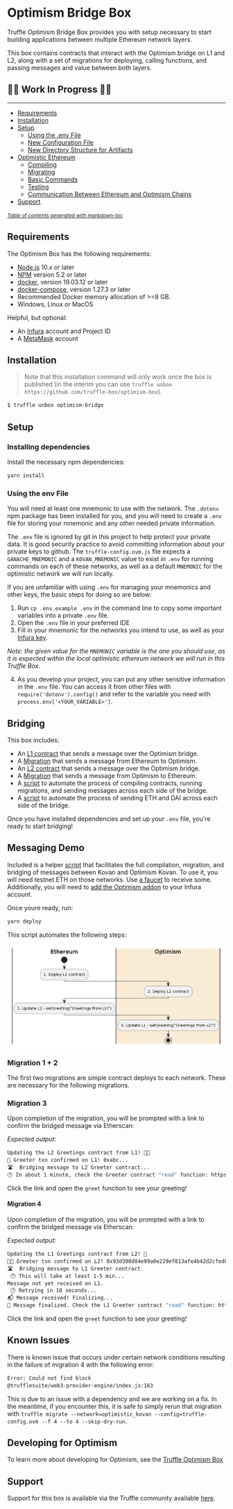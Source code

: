 # Optimism Bridge Box

Truffle Optimism Bridge Box provides you with setup necessary to start building applications between multiple Ethereum network layers.

This box contains contracts that interact with the Optimism bridge on L1 and L2, along with a set of migrations for deploying, calling functions, and passing messages and value between both layers.

## 🚨🚨 Work In Progress 🚨🚨

---

- [Requirements](#requirements)
- [Installation](#installation)
- [Setup](#setup)
  - [Using the .env File](#using-the-env-file)
  - [New Configuration File](#new-configuration-file)
  - [New Directory Structure for Artifacts](#new-directory-structure-for-artifacts)
- [Optimistic Ethereum](#optimistic-ethereum)
  - [Compiling](#compiling)
  - [Migrating](#migrating)
  - [Basic Commands](#basic-commands)
  - [Testing](#testing)
  - [Communication Between Ethereum and Optimism Chains](#communication-between-ethereum-and-optimism-chains)
- [Support](#support)

<small><i><a href='http://ecotrust-canada.github.io/markdown-toc/'>Table of contents generated with markdown-toc</a></i></small>

## Requirements

The Optimism Box has the following requirements:

- [Node.js](https://nodejs.org/) 10.x or later
- [NPM](https://docs.npmjs.com/cli/) version 5.2 or later
- [docker](https://docs.docker.com/get-docker/), version 19.03.12 or later
- [docker-compose](https://docs.docker.com/compose/install/), version 1.27.3 or later
- Recommended Docker memory allocation of >=8 GB.
- Windows, Linux or MacOS

Helpful, but optional:

- An [Infura](https://infura.io/) account and Project ID
- A [MetaMask](https://metamask.io/) account

## Installation

> Note that this installation command will only work once the box is published (in the interim you can use `truffle unbox https://github.com/truffle-box/optimism-box`).

```bash
$ truffle unbox optimism-bridge
```

## Setup

### Installing dependencies

Install the necessary npm dependencies:

```bash
yarn install
```

### Using the env File

You will need at least one mnemonic to use with the network. The `.dotenv` npm package has been installed for you, and you will need to create a `.env` file for storing your mnemonic and any other needed private information.

The `.env` file is ignored by git in this project to help protect your private data. It is good security practice to avoid committing information about your private keys to github. The `truffle-config.ovm.js` file expects a `GANACHE_MNEMONIC` and a `KOVAN_MNEMONIC` value to exist in `.env` for running commands on each of these networks, as well as a default `MNEMONIC` for the optimistic network we will run locally.

If you are unfamiliar with using `.env` for managing your mnemonics and other keys, the basic steps for doing so are below:

1. Run `cp .env.example .env` in the command line to copy some important variables into a private `.env` file.
2. Open the `.env` file in your preferred IDE
3. Fill in your mnemonic for the networks you intend to use, as well as your [Infura key](https://blog.infura.io/getting-started-with-infura-28e41844cc89/).

_Note: the given value for the `MNEMONIC` variable is the one you should use, as it is expected within the local optimistic ethereum network we will run in this Truffle Box._

4. As you develop your project, you can put any other sensitive information in the `.env` file. You can access it from other files with `require('dotenv').config()` and refer to the variable you need with `process.env['<YOUR_VARIABLE>']`.

## Bridging

This box includes:

- An [L1 contract](/contracts/ethereum/GreeterL1.sol) that sends a message over the Optimism bridge.
- A [Migration](/migrations/3_set_L2_greeting.js) that sends a message from Ethereum to Optimism.
- An [L2 contract](/contracts/optimism/GreeterL2.sol) that sends a message over the Optimism bridge.
- A [Migration](/migrations/4_set_L1_greeting.js) that sends a message from Optimism to Ethereum.
- A [script](/scripts/kovan_bridge_message.mjs) to automate the process of compiling contracts, running migrations, and sending messages across each side of the bridge.
- A [script](/scripts/kovan_bridge_value.js) to automate the process of sending ETH and DAI across each side of the bridge.

Once you have installed dependencies and set up your `.env` file, you're ready to start bridging!

## Messaging Demo

Included is a helper [script](/scripts/deploy.mjs) that facilitates the full compilation, migration, and bridging of messages between Kovan and Optimism Kovan. To use it, you will need testnet ETH on those networks. Use [a faucet](https://community.optimism.io/docs/useful-tools/faucets/) to receive some. Additionally, you will need to [add the Optimism addon](https://blog.infura.io/post/infura-launches-support-for-optimistic-ethereum) to your Infura account.

Once youre ready, run:

```bash
yarn deploy
```

This script automates the following steps:

![Migration steps](./optimism-bridge-box.png)

### Migration 1 + 2

The first two migrations are simple contract deploys to each network. These are necessary for the following migrations.

### Migration 3

Upon completion of the migration, you will be prompted with a link to confirm the bridged message via Etherscan:

_Expected output:_

```bash
Updating the L2 Greetings contract from L1! 👋👋
🙌 Greeter txn confirmed on L1! 0xabc...
🛣️  Bridging message to L2 Greeter contract...
🕐 In about 1 minute, check the Greeter contract "read" function: https://kovan-optimistic.etherscan.io/address/0xD4c204223d6F1Dfad0b7a0b05BB0bCaB6665e0c9#readContract
```

Click the link and open the `greet` function to see your greeting!

#### Migration 4

Upon completion of the migration, you will be prompted with a link to confirm the bridged message via Etherscan:

_Expected output:_

```bash
Updating the L1 Greetings contract from L2! 👋
🙌🙌 Greeter txn confirmed on L2! 0x93d390d84e99a0e229ef813afe4b42d2cfed8ac1f8f0711e721cce4eab30046c
🛣️  Bridging message to L1 Greeter contract.
 🕐 This will take at least 1-5 min...
Message not yet received on L1.
 🕐 Retrying in 10 seconds...
📬 Message received! Finalizing...
🎉 Message finalized. Check the L1 Greeter contract "read" function: https://kovan.etherscan.io/address/0x11fB328D5Bd8E27917535b6d40b881d35BC39Be0#readContract
```

Click the link and open the `greet` function to see your greeting!

## Known Issues

There is known issue that occurs under certain network conditions resulting in the failure of migration 4 with the following error:

```bash
Error: Could not find block
@trufflesuite/web3-provider-engine/index.js:163
```

This is due to an issue with a dependency and we are working on a fix. In the meantime, if you encounter this, it is safe to simply rerun that migration with `truffle migrate --network=optimistic_kovan --config=truffle-config.ovm --f 4 --to 4 --skip-dry-run`.

## Developing for Optimism

To learn more about developing for Optimism, see the [Truffle Optimism Box](https://github.com/truffle-box/optimism-box/)

## Support

Support for this box is available via the Truffle community available [here](https://www.trufflesuite.com/community).
